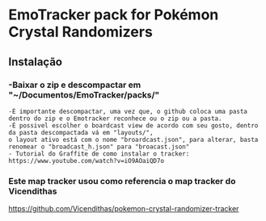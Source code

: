 # EmoTracker pack for Pokémon Crystal Randomizers

## Instalação

###	-Baixar o zip e descompactar em "~/Documentos/EmoTracker/packs/"
	-É importante descompactar, uma vez que, o github coloca uma pasta dentro do zip e o Emotracker reconhece ou o zip ou a pasta.
	-É possivel escolher o boardcast view de acordo com seu gosto, dentro da pasta descompactada vá em "layouts/",
	o layout ativo está com o nome "broardcast.json", para alterar, basta renomear o "broadcast_h.json" para "broacast.json"
	- Tutorial do Graffite de como instalar o tracker: https://www.youtube.com/watch?v=iO9AOaiQD7o
 
 ### Este map tracker usou como referencia o map tracker do Vicendithas
 https://github.com/Vicendithas/pokemon-crystal-randomizer-tracker
